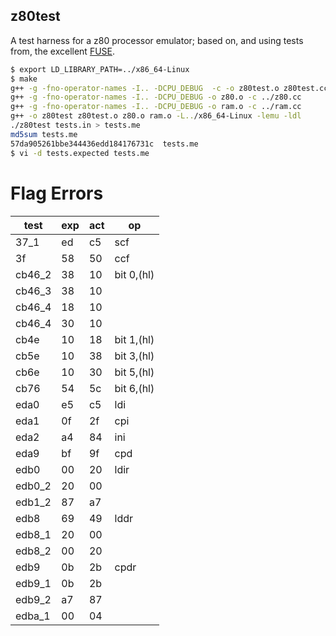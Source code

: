z80test
-------

A test harness for a z80 processor emulator; based on, and using tests from,
the excellent [FUSE](http://fuse-emulator.sourceforge.net/).

```bash
$ export LD_LIBRARY_PATH=../x86_64-Linux
$ make
g++ -g -fno-operator-names -I.. -DCPU_DEBUG  -c -o z80test.o z80test.cc
g++ -g -fno-operator-names -I.. -DCPU_DEBUG -o z80.o -c ../z80.cc
g++ -g -fno-operator-names -I.. -DCPU_DEBUG -o ram.o -c ../ram.cc
g++ -o z80test z80test.o z80.o ram.o -L../x86_64-Linux -lemu -ldl
./z80test tests.in > tests.me
md5sum tests.me
57da905261bbe344436edd184176731c  tests.me
$ vi -d tests.expected tests.me
```

Flag Errors
===========

|test	|exp	|act	|op	|
|-------|-------|-------|--------
|37_1	|ed	|c5	|scf	|
|3f	|58	|50	|ccf	|
|cb46_2	|38	|10	|bit 0,(hl)	|
|cb46_3	|38	|10	|
|cb46_4	|18	|10	|
|cb46_4	|30	|10	|
|cb4e	|10	|18	|bit 1,(hl)	|
|cb5e	|10	|38	|bit 3,(hl)	|
|cb6e	|10	|30	|bit 5,(hl)	|
|cb76	|54	|5c	|bit 6,(hl)	|
|eda0	|e5	|c5	|ldi	|
|eda1	|0f	|2f	|cpi	|
|eda2	|a4	|84	|ini	|
|eda9	|bf	|9f	|cpd	|
|edb0	|00	|20	|ldir	|
|edb0_2	|20	|00	|
|edb1_2	|87	|a7	|
|edb8	|69	|49	|lddr	|
|edb8_1	|20	|00	|
|edb8_2	|00	|20	|
|edb9	|0b	|2b	|cpdr	|
|edb9_1	|0b	|2b	|
|edb9_2	|a7	|87	|
|edba_1	|00	|04	|
